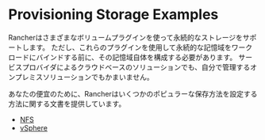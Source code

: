 # Provisioning Storage Examples

Rancherはさまざまなボリュームプラグインを使って永続的なストレージをサポートします。
ただし、これらのプラグインを使用して永続的な記憶域をワークロードにバインドする前に、その記憶域自体を構成する必要があります。
サービスプロバイダによるクラウドベースのソリューションでも、自分で管理するオンプレミスソリューションでもかまいません。

あなたの便宜のために、Rancherはいくつかのポピュラーな保存方法を設定する方法に関する文書を提供しています。

- [NFS](https://rancher.com/docs/rancher/v2.x/en/k8s-in-rancher/volumes-and-storage/examples/nfs/)
- [vSphere](https://rancher.com/docs/rancher/v2.x/en/k8s-in-rancher/volumes-and-storage/examples/vsphere/)

